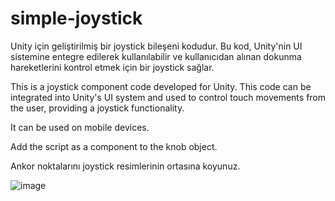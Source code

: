 # simple-joystick

Unity için geliştirilmiş bir joystick bileşeni kodudur. 
Bu kod, Unity'nin UI sistemine entegre edilerek kullanılabilir ve kullanıcıdan alınan dokunma hareketlerini kontrol etmek için bir joystick sağlar.


This is a joystick component code developed for Unity. 
This code can be integrated into Unity's UI system and used to control touch movements from the user, providing a joystick functionality.

It can be used on mobile devices.

Add the script as a component to the knob object.

Ankor noktalarını joystick resimlerinin ortasına koyunuz.

![image](https://github.com/semiromest/simple-joystick/assets/81243425/16026a0a-3263-45a7-82a8-ce0ea9a71762)
